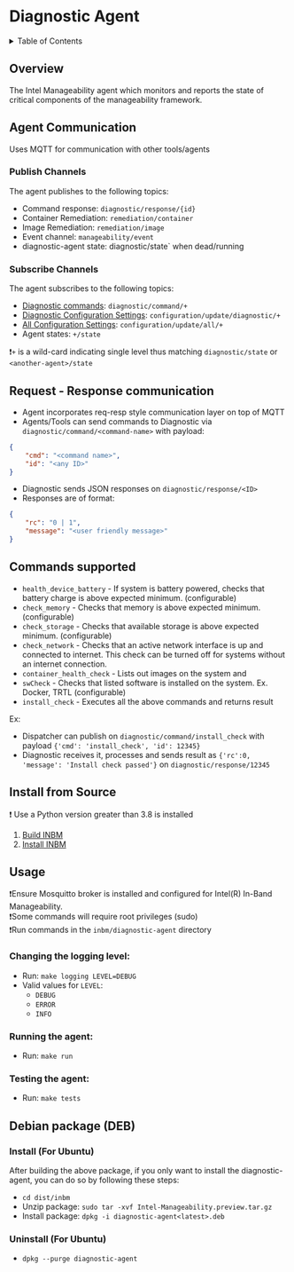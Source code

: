 # Diagnostic Agent

<details>
<summary>Table of Contents</summary>

- [Overview](#overview)
- [Agent Communication](#agent-communication)
    - [Publish Channels](#publish-channels)
    - [Subscribe Channels](#subscribe-channels)
  - [Request - Response communication](#request---response-communication)
  - [Commands supported](#commands-supported)
- [Install from Source](#install-from-source)
- [Usage](#usage)
  - [Changing the logging level](#changing-the-logging-level)
  - [Running the agent](#running-the-agent)
  - [Testing the agent](#testing-the-agent)
- [Debian package (DEB)](#debian-package-deb)
</details>
    
## Overview

The Intel Manageability agent which monitors and reports the state of critical components of the  manageability framework.

## Agent Communication 

Uses MQTT for communication with other tools/agents

### Publish Channels
The agent publishes to the following topics:
  - Command response: `diagnostic/response/{id}`
  - Container Remediation: `remediation/container`
  - Image Remediation: `remediation/image`
  - Event channel: `manageability/event`
  - diagnostic-agent state: diagnostic/state` when dead/running


### Subscribe Channels
The agent subscribes to the following topics:
  - [Diagnostic commands](#commands-supported): `diagnostic/command/+`
  - [Diagnostic Configuration Settings](#https://github.com/intel/intel-inb-manageability/blob/develop/docs/Configuration%20Parameters.md#diagnostic): `configuration/update/diagnostic/+`
  - [All Configuration Settings](#https://github.com/intel/intel-inb-manageability/blob/develop/docs/Configuration%20Parameters.md#all): `configuration/update/all/+`
  - Agent states: `+/state`
 
❗`+` is a wild-card indicating single level thus matching `diagnostic/state` or `<another-agent>/state`

## Request - Response communication
- Agent incorporates req-resp style communication layer on top of MQTT
- Agents/Tools can send commands to Diagnostic via `diagnostic/command/<command-name>` with payload:
```json
{
    "cmd": "<command name>",
    "id": "<any ID>"
}
```
- Diagnostic sends JSON responses on `diagnostic/response/<ID>`
- Responses are of format: 
```json
{
    "rc": "0 | 1", 
    "message": "<user friendly message>"
}
```

## Commands supported

- `health_device_battery` - If system is battery powered, checks that battery charge is above expected minimum. (configurable)
- `check_memory` - Checks that memory is above expected minimum. (configurable)
- `check_storage` - Checks that available storage is above expected minimum. (configurable)
- `check_network` - Checks that an active network interface is up and connected to internet. This check can be turned off for systems without an internet connection.
- `container_health_check` - Lists out images on the system and 
- `swCheck` - Checks that listed software is installed on the system.  Ex. Docker, TRTL (configurable)
- `install_check` - Executes all the above commands and returns result

Ex: 
- Dispatcher can publish on `diagnostic/command/install_check` with payload `{'cmd': 'install_check', 'id': 12345}`
- Diagnostic receives it, processes and sends result as `{'rc':0, 'message': 'Install check passed'}` on `diagnostic/response/12345`

## Install from Source
❗ Use a Python version greater than 3.8 is installed

1. [Build INBM](#https://github.com/intel/intel-inb-manageability/blob/develop/README.md#build-instructions)
2. [Install INBM](#https://github.com/intel/intel-inb-manageability/blob/develop/docs/In-Band%20Manageability%20Installation%20Guide%20Ubuntu.md)

## Usage

❗Ensure Mosquitto broker is installed and configured for Intel(R) In-Band Manageability.  
❗Some commands will require root privileges (sudo)  
❗Run commands in the `inbm/diagnostic-agent` directory

### Changing the logging level:

- Run: `make logging LEVEL=DEBUG`
- Valid values for `LEVEL`:
  - `DEBUG`
  - `ERROR`
  - `INFO`

### Running the agent:

- Run: `make run`

### Testing the agent:

- Run: `make tests`

## Debian package (DEB)

### Install (For Ubuntu)
After building the above package, if you only want to install the diagnostic-agent, you can do so by following these steps:
- `cd dist/inbm`
- Unzip package: `sudo tar -xvf Intel-Manageability.preview.tar.gz`
- Install package: `dpkg -i diagnostic-agent<latest>.deb`

### Uninstall (For Ubuntu)
- `dpkg --purge diagnostic-agent`
